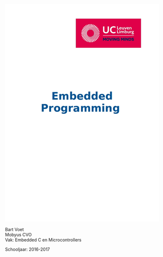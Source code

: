 ![](front_page.jpg)
  
  
  
  
  
  
  
  
  
  
  

  
  
  

  
  
  

Bart Voet  
Mobyus CVO  
Vak: Embedded C en Microcontrollers

Schooljaar: 2016-2017  
  
  
  
  
  
  
  
  
  
  
 
  
  

